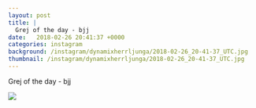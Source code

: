 ```yaml
---
layout: post
title: |
  Grej of the day - bjj 
date:   2018-02-26 20:41:37 +0000
categories: instagram
background: /instagram/dynamixherrljunga/2018-02-26_20-41-37_UTC.jpg
thumbnail: /instagram/dynamixherrljunga/2018-02-26_20-41-37_UTC.jpg
---
```

Grej of the day - bjj 



<img src='/www-dynamix-herrljunga/instagram/dynamixherrljunga/2018-02-26_20-41-37_UTC.jpg' class='img-fluid' />
